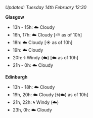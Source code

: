 *Updated: Tuesday 14th February 12:30*

**Glasgow**

* 13h - 15h: :cloud: Cloudy
* 16h, 17h: :cloud: Cloudy [:partly_sunny: as of 10h]
* 18h: :cloud: Cloudy [:sunny: as of 10h]
* 19h: :cloud: Cloudy
* 20h: :cyclone: Windy (:cloud:) [:cloud: as of 10h]
* 21h - 0h: :cloud: Cloudy

**Edinburgh**

* 13h - 18h: :cloud: Cloudy
* 19h, 20h: :cloud: Cloudy [:cyclone:(:cloud:) as of 10h]
* 21h, 22h: :cyclone: Windy (:cloud:)
* 23h, 0h: :cloud: Cloudy
